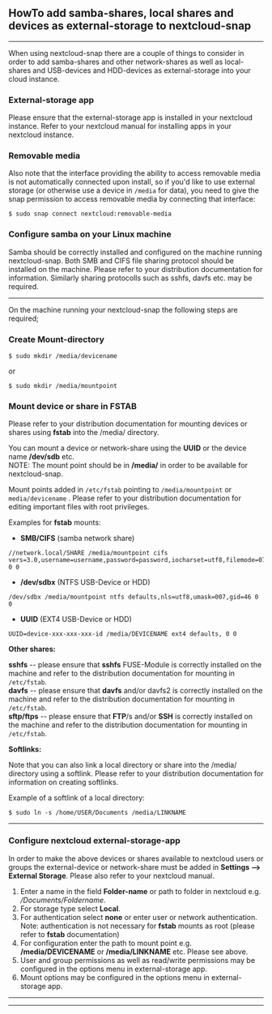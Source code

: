 ## HowTo add samba-shares, local shares and devices as external-storage to nextcloud-snap

---

When using nextcloud-snap there are a couple of things to consider in order to add samba-shares and other network-shares as well as local-shares and USB-devices and HDD-devices as external-storage into your cloud instance.

### External-storage app

Please ensure that the external-storage app is installed in your nextcloud instance. Refer to your nextcloud manual for installing apps in your nextcloud instance.

### Removable media

Also note that the interface providing the ability to access removable media is not automatically connected upon install, so if you'd like to use external storage (or otherwise use a device in `/media` for data), you need to give the snap permission to access removable media by connecting that interface:

```
$ sudo snap connect nextcloud:removable-media
```

### Configure samba on your Linux machine

Samba should be correctly installed and configured on the machine running nextcloud-snap. Both SMB and CIFS file sharing protocol should be installed on the machine. Please refer to your distribution documentation for information. Similarly sharing protocolls such as sshfs, davfs etc. may be required.

---

On the machine running your nextcloud-snap the following steps are required;

### Create Mount-directory

```
$ sudo mkdir /media/devicename
```

or

```
$ sudo mkdir /media/mountpoint
```

### Mount device or share in FSTAB

Please refer to your distribution documentation for mounting devices or shares using **fstab** into the /media/ directory.

You can mount a device or network-share using the **UUID** or the device name **/dev/sdb** etc.   
NOTE: The mount point should be in **/media/** in order to be available for nextcloud-snap.

Mount points added in `/etc/fstab` pointing to `/media/mountpoint` or `media/devicename` . Please refer to your distribution documentation for editing important files with root privileges.

Examples for **fstab** mounts:

* **SMB/CIFS** (samba network share)

```
//network.local/SHARE /media/mountpoint cifs vers=3.0,username=username,password=password,iocharset=utf8,filemode=0770,dirmode=0770 0 0
```

* **/dev/sdbx** (NTFS USB-Device or HDD)

```
/dev/sdbx /media/mountpoint ntfs defaults,nls=utf8,umask=007,gid=46 0 0
```

* **UUID** (EXT4 USB-Device or HDD)

```
UUID=device-xxx-xxx-xxx-id /media/DEVICENAME ext4 defaults, 0 0
```

**Other shares:**

**sshfs** -- please ensure that **sshfs** FUSE-Module is correctly installed on the machine and refer to the distribution documentation for mounting in `/etc/fstab`.  
**davfs** -- please ensure that **davfs** and/or davfs2 is correctly installed on the machine and refer to the distribution documentation for mounting in `/etc/fstab`.  
**sftp/ftps** -- please ensure that **FTP**/s and/or **SSH** is correctly installed on the machine and refer to the distribution documentation for mounting in `/etc/fstab`.

**Softlinks:**

Note that you can also link a local directory or share into the /media/ directory using a softlink. Please refer to your distribution documentation for information on creating softlinks.

Example of a softlink of a local directory:

```
$ sudo ln -s /home/USER/Documents /media/LINKNAME
```

---

### Configure nextcloud external-storage-app

In order to make the above devices or shares available to nextcloud users or groups the external-device or network-share must be added in **Settings --> External Storage**. Please also refer to your nextcloud manual.

1. Enter a name in the field **Folder-name** or path to folder in nextcloud e.g. */Documents/Foldername*.
2. For storage type select **Local**.
3. For authentication select **none** or enter user or network authentication. Note: authentication is not necessary for **fstab** mounts as root (please refer to **fstab** documentation)
4. For configuration enter the path to mount point e.g. **/media/DEVICENAME** or **/media/LINKNAME** etc. Please see above.
5. User and group permissions as well as read/write permissions may be configured in the options menu in external-storage app.
6. Mount options may be configured in the options menu in external-storage app.

---

---